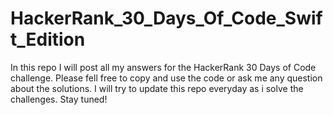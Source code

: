 # HackerRank_30_Days_Of_Code_Swift_Edition
In this repo I will post all my answers for the HackerRank 30 Days of Code challenge. Please fell free to copy and use the code or ask me any question about the solutions.
I will try to update this repo everyday as i solve the challenges.
Stay tuned!
